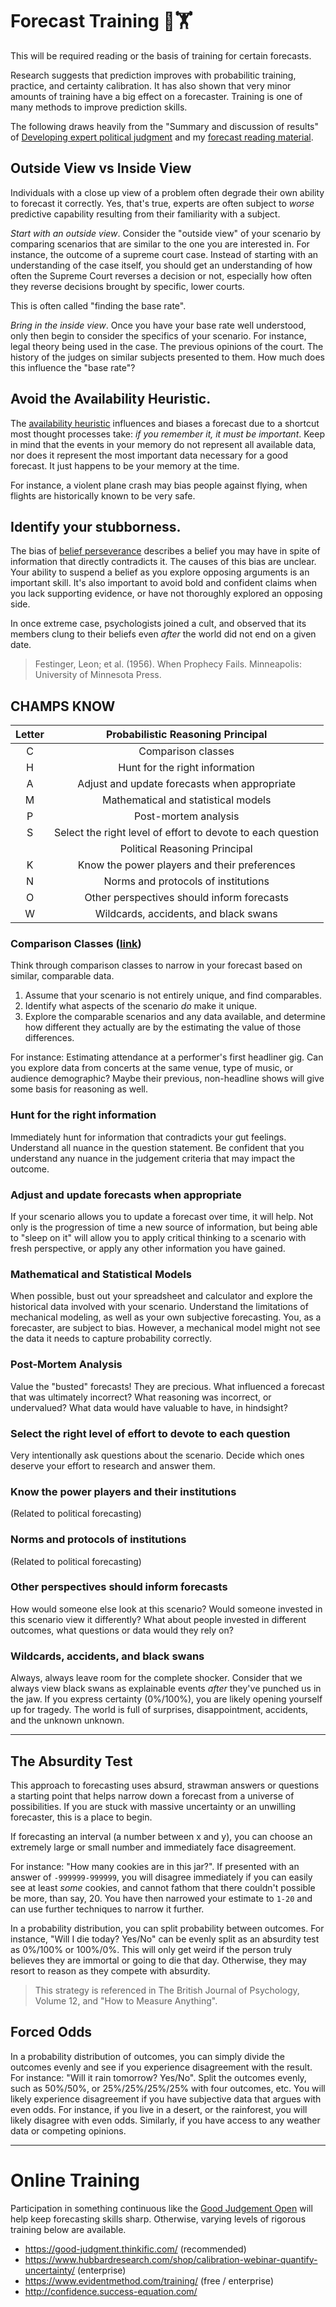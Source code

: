 # Forecast Training 🔭🏋️
This will be required reading or the basis of training for certain forecasts.

Research suggests that prediction improves with probabilitic training, practice, and certainty calibration. It has also shown that very minor amounts of training have a big effect on a forecaster. Training is one of many methods to improve prediction skills.

The following draws heavily from  the "Summary and discussion of results" of [Developing expert political judgment](http://journal.sjdm.org/16/16511/jdm16511.html) and my [forecast reading material](READING.md).

## Outside View vs Inside View
Individuals with a close up view of a problem often degrade their own ability to forecast it correctly. Yes, that's true, experts are often subject to _worse_ predictive capability resulting from their familiarity with a subject.

*Start with an outside view*. Consider the "outside view" of your scenario by comparing scenarios that are similar to the one you are interested in. For instance, the outcome of a supreme court case. Instead of starting with an understanding of the case itself, you should get an understanding of how often the Supreme Court reverses a decision or not, especially how often they reverse decisions brought by specific, lower courts.

This is often called "finding the base rate".

*Bring in the inside view*. Once you have your base rate well understood, only then begin to consider the specifics of your scenario. For instance, legal theory being used in the case. The previous opinions of the court. The history of the judges on similar subjects presented to them. How much does this influence the "base rate"?

## Avoid the Availability Heuristic.
The [availability heuristic](https://en.wikipedia.org/wiki/Availability_heuristic) influences and biases a forecast due to a shortcut most thought processes take: _if you remember it, it must be important_. Keep in mind that the events in your memory do not represent all available data, nor does it represent the most important data necessary for a good forecast. It just happens to be your memory at the time.

For instance, a violent plane crash may bias people against flying, when flights are historically known to be very safe.

## Identify your stubborness.
The bias of [belief perseverance](https://en.wikipedia.org/wiki/Belief_perseverance) describes a belief you may have in spite of information that directly contradicts it. The causes of this bias are unclear. Your ability to suspend a belief as you explore opposing arguments is an important skill. It's also important to avoid bold and confident claims when you lack supporting evidence, or have not thoroughly explored an opposing side.

In once extreme case, psychologists joined a cult, and observed that its members clung to their beliefs even _after_ the world did not end on a given date.

> Festinger, Leon; et al. (1956). When Prophecy Fails. Minneapolis: University of Minnesota Press.


## CHAMPS KNOW

|Letter   | Probabilistic Reasoning Principal   |
|:--:|:--:|
|  C |  Comparison classes|
|  H |  Hunt for the right information |
|  A | Adjust and update forecasts when appropriate  |
|  M |  Mathematical and statistical models |
|  P |  Post-mortem analysis |
|  S |  Select the right level of effort to devote to each question |
|    | Political Reasoning Principal  |
|  K |  Know the power players and their preferences|
|  N |  Norms and protocols of institutions |
|  O | Other perspectives should inform forecasts  |
|  W | Wildcards, accidents, and black swans |

### Comparison Classes ([link](https://en.wikipedia.org/wiki/Reference_class_forecasting))
Think through comparison classes to narrow in your forecast based on similar, comparable data.

1. Assume that your scenario is not entirely unique, and find comparables.
2. Identify what aspects of the scenario _do_ make it unique.
3. Explore the comparable scenarios and any data available, and determine how different they actually are by the estimating the value of those differences.

For instance: Estimating attendance at a performer's first headliner gig. Can you explore data from concerts at the same venue, type of music, or audience demographic? Maybe their previous, non-headline shows will give some basis for reasoning as well.

### Hunt for the right information
Immediately hunt for information that contradicts your gut feelings. Understand all nuance in the question statement. Be confident that you understand any nuance in the judgement criteria that may impact the outcome.

### Adjust and update forecasts when appropriate
If your scenario allows you to update a forecast over time, it will help. Not only is the progression of time a new source of information, but being able to "sleep on it" will allow you to apply critical thinking to a scenario with fresh perspective, or apply any other information you have gained.

### Mathematical and Statistical Models
When possible, bust out your spreadsheet and calculator and explore the historical data involved with your scenario. Understand the limitations of mechanical modeling, as well as your own subjective forecasting. You, as a forecaster, are subject to bias. However, a mechanical model might not see the data it needs to capture probability correctly.

### Post-Mortem Analysis
Value the "busted" forecasts! They are precious. What influenced a forecast that was ultimately incorrect? What reasoning was incorrect, or undervalued? What data would have valuable to have, in hindsight?

### Select the right level of effort to devote to each question
Very intentionally ask questions about the scenario. Decide which ones deserve your effort to research and answer them.

### Know the power players and their institutions
(Related to political forecasting)

### Norms and protocols of institutions
(Related to political forecasting)

### Other perspectives should inform forecasts
How would someone else look at this scenario? Would someone invested in this scenario view it differently? What about people invested in different outcomes, what questions or data would they rely on?

### Wildcards, accidents, and black swans
Always, always leave room for the complete shocker. Consider that we always view black swans as explainable events *after* they've punched us in the jaw. If you express certainty (0%/100%), you are likely opening yourself up for tragedy. The world is full of surprises, disappointment, accidents, and the unknown unknown.

---

## The Absurdity Test
This approach to forecasting uses absurd, strawman answers or questions a starting point that helps narrow down a forecast from a universe of possibilities. If you are stuck with massive uncertainty or an unwilling forecaster, this is a place to begin.

If forecasting an interval (a number between x and y), you can choose an extremely large or small number and immediately face disagreement.

For instance: "How many cookies are in this jar?". If presented with an answer of `-999999-999999`, you will disagree immediately if you can easily see at least _some_ cookies, and cannot fathom that there couldn't possible be more, than say, 20. You have then narrowed your estimate to `1-20` and can use further techniques to narrow it further.

In a probability distribution, you can split probability between outcomes. For instance, "Will I die today? Yes/No" can be evenly split as an absurdity test as 0%/100% or 100%/0%. This will only get weird if the person truly believes they are immortal or going to die that day. Otherwise, they may resort to reason as they compete with absurdity.

> This strategy is referenced in The British Journal of Psychology, Volume 12, and "How to Measure Anything".

## Forced Odds
In a probability distribution of outcomes, you can simply divide the outcomes evenly and see if you experience disagreement with the result. For instance: "Will it rain tomorrow? Yes/No". Split the outcomes evenly, such as 50%/50%, or 25%/25%/25%/25% with four outcomes, etc. You will likely experience disagreement if you have subjective data that argues with even odds. For instance, if you live in a desert, or the rainforest, you will likely disagree with even odds. Similarly, if you have access to any weather data or competing opinions.

---

# Online Training
Participation in something continuous like the [Good Judgement Open](https://www.gjopen.com/) will help keep forecasting skills sharp. Otherwise, varying levels of rigorous training below are available.

- https://good-judgment.thinkific.com/ (recommended)
- https://www.hubbardresearch.com/shop/calibration-webinar-quantify-uncertainty/ (enterprise)
- https://www.evidentmethod.com/training/ (free / enterprise)
- http://confidence.success-equation.com/
